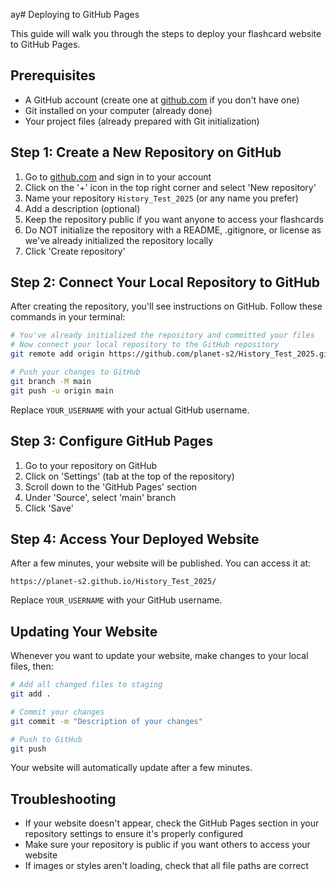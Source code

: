 ay# Deploying to GitHub Pages

This guide will walk you through the steps to deploy your flashcard website to GitHub Pages.

## Prerequisites

- A GitHub account (create one at [github.com](https://github.com) if you don't have one)
- Git installed on your computer (already done)
- Your project files (already prepared with Git initialization)

## Step 1: Create a New Repository on GitHub

1. Go to [github.com](https://github.com) and sign in to your account
2. Click on the '+' icon in the top right corner and select 'New repository'
3. Name your repository `History_Test_2025` (or any name you prefer)
4. Add a description (optional)
5. Keep the repository public if you want anyone to access your flashcards
6. Do NOT initialize the repository with a README, .gitignore, or license as we've already initialized the repository locally
7. Click 'Create repository'

## Step 2: Connect Your Local Repository to GitHub

After creating the repository, you'll see instructions on GitHub. Follow these commands in your terminal:

```bash
# You've already initialized the repository and committed your files
# Now connect your local repository to the GitHub repository
git remote add origin https://github.com/planet-s2/History_Test_2025.git

# Push your changes to GitHub
git branch -M main
git push -u origin main
```

Replace `YOUR_USERNAME` with your actual GitHub username.

## Step 3: Configure GitHub Pages

1. Go to your repository on GitHub
2. Click on 'Settings' (tab at the top of the repository)
3. Scroll down to the 'GitHub Pages' section
4. Under 'Source', select 'main' branch
5. Click 'Save'

## Step 4: Access Your Deployed Website

After a few minutes, your website will be published. You can access it at:

```
https://planet-s2.github.io/History_Test_2025/
```

Replace `YOUR_USERNAME` with your GitHub username.

## Updating Your Website

Whenever you want to update your website, make changes to your local files, then:

```bash
# Add all changed files to staging
git add .

# Commit your changes
git commit -m "Description of your changes"

# Push to GitHub
git push
```

Your website will automatically update after a few minutes.

## Troubleshooting

- If your website doesn't appear, check the GitHub Pages section in your repository settings to ensure it's properly configured
- Make sure your repository is public if you want others to access your website
- If images or styles aren't loading, check that all file paths are correct